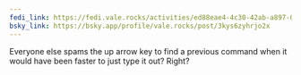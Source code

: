 ```yaml
---
fedi_link: https://fedi.vale.rocks/activities/ed88eae4-4c30-42ab-a897-0cf3e40506f0
bsky_link: https://bsky.app/profile/vale.rocks/post/3kys6zyhrjo2x
---
```


Everyone else spams the up arrow key to find a previous command when it would have been faster to just type it out? Right?
